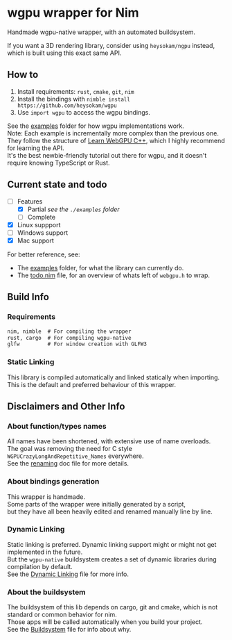 # wgpu wrapper for Nim
Handmade wgpu-native wrapper, with an automated buildsystem.  

If you want a 3D rendering library, consider using `heysokam/ngpu` instead,  
which is built using this exact same API.  

## How to
1. Install requirements: `rust`, `cmake`, `git`, `nim`  
2. Install the bindings with `nimble install https://github.com/heysokam/wgpu`  
3. Use `import wgpu` to access the wgpu bindings.  

See the [examples](./examples) folder for how wgpu implementations work.  
Note: Each example is incrementally more complex than the previous one.  
They follow the structure of [Learn WebGPU C++](https://eliemichel.github.io/LearnWebGPU/), which I highly recommend for learning the API.  
It's the best newbie-friendly tutorial out there for wgpu, and it doesn't require knowing TypeScript or Rust.  

## Current state and todo
- [ ] Features
  - [x] Partial  _see the `./examples` folder_
  - [ ] Complete
- [x] Linux suppport 
- [ ] Windows support
- [x] Mac support

For better reference, see:
- The [examples](./examples) folder, for what the library can currently do.  
- The [todo.nim](src/wgpu/todo.nim) file, for an overview of whats left of `webgpu.h` to wrap.  


## Build Info
### Requirements
```md
nim, nimble  # For compiling the wrapper
rust, cargo  # For compiling wgpu-native
glfw         # For window creation with GLFW3
```

### Static Linking
This library is compiled automatically and linked statically when importing.  
This is the default and preferred behaviour of this wrapper.  


## Disclaimers and Other Info
### About function/types names
All names have been shortened, with extensive use of name overloads.  
The goal was removing the need for C style `WGPUCrazyLongAndRepetitive_Names` everywhere.  
See the [renaming](./doc/rename.md) doc file for more details.  

### About bindings generation
This wrapper is handmade.  
Some parts of the wrapper were initially generated by a script,  
but they have all been heavily edited and renamed manually line by line.  

### Dynamic Linking
Static linking is preferred.
Dynamic linking support might or might not get implemented in the future.  
But the `wgpu-native` buildsystem creates a set of dynamic libraries during compilation by default.  
See the [Dynamic Linking](./doc/dynamic.md) file for more info.

### About the buildsystem
The buildsystem of this lib depends on cargo, git and cmake, which is not standard or common behavior for nim.  
Those apps will be called automatically when you build your project.  
See the [Buildsystem](./doc/buildsystem.md) file for info about why.  


